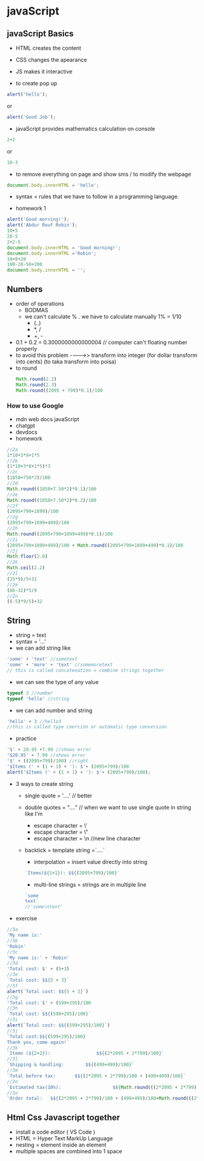  # javaScript
## javaScript Basics

- HTML creates the content
- CSS changes the apearance
- JS makes it interactive

- to create pop up
```js
alert('hello');
```
or
```js
alert('Good Job');
```
- javaScript provides mathematics calculation on console

```js
2+2
```
or
```js
10-3
```
- to remove everything on page and show sms / to modify the webpage

```js
document.body.innerHTML = 'hello';
```
- syntax = rules that we have to follow in a programming language.

- homework 1
```js
alert('Good morning!');
alert('Abdur Rouf Robin');
10+5
20-5
2+2-5
document.body.innerHTML = 'Good morning!';
document.body.innerHTML ='Robin';
10+8+20
100-20-50+200
document.body.innerHTML = '';

```

## Numbers

- order of operations
  - BODMAS
  - we can't calculate % . we have to calculate manually 1% = 1/10
      - (..)
      - *, /
      - +, -
- 0.1 + 0.2 = 0.3000000000000004 // computer can't floating number properly
- to avoid this problem ---->> transform into integer (for dollar transform into cents) (to taka          transform into poisa)
- to round
    ```js
    Math.round(2.2)
    Math.round(2.3)
    Math.round((2095 + 799)*0.1)/100
    ```
### How to use Google
- mdn web docs javaScript
- chatgpt
- devdocs
-  homework
```js
//2a
1*10+3*8+1*5
//2b
(1*10+3*8+1*5)*3
//2c
(1850+750*2)/100
//2d
Math.round((1850+7.50*2)*0.1)/100
//2e
Math.round((1850+7.50*2)*0.2)/100
//2f
(2095+799+1899)/100
//2g
(2095+799+1899+499)/100
//2h
Math.round((2095+799+1899+499)*0.1)/100
//2i
(2095+799+1899+499)/100 + Math.round((2095+799+1899+499)*0.1)/100
//2j
Math.floor(2.8)
//2k
Math.ceil(2.2)
//2l
(25*9)/5+32
//2m
(86-32)*5/9
//2n
((-5)*9/5)+32
```
## String
- string = text
- syntax = '...'
- we can add string like
```js
'some' + 'text' //sometext
'some' + 'more' + 'text' //somemoretext
// this is called concatenation = combine strings together
```
- we can see the type of any value
```js
typeof 3 //number
typeof 'hello' //string
```
- we can add number and string

```js
'hello' + 3 //hello3
//this is called type coercion or automatic type conversion
```
- practice
```js
'$' + 20.95 +7.99 //shows error
'$20.95' + 7.99 //shows error
'$' + ((2095+799)/100) //right
'$Items (' + (1 + 1) + '): $'+ (2095+799)/100
alert('$Items (' + (1 + 1) + '): $'+ (2095+799)/100);
```
- 3 ways to create string
  - single quote = '....' // better
  - double quotes = "...." // when we want to use single quote in string like I'm
     - escape character = \\'
     - escape character = \\"
     - escape character = \\n //new line character
  - backtick = template string =\`....\`
    - interpolation = insert value directly into string
    ```js
    `Items(${1+1}): $${(2095+799)/100}`
    ```
    - multi-line strings = strings are in multiple line
   
    ```js
    `some
    text`
    //'some\ntext'
    ```
 - exercise
```js
//3a
'My name is:'
//3b
'Robin'
//3c
'My name is:' + 'Robin'
//3d
'Total cost: $' + (5+3)
//3e
`Total cost: $${5 + 3}`
//3f
alert(`Total cost: $${5 + 3}`)
//3g
'Total cost: $' + (599+295)/100
//3h
`Total cost: $${(599+295)/100}`
//3i
alert(`Total cost: $${(599+295)/100}`)
//3j
`Total cost:$${(599+295)/100}
Thank you, come again!`
//3k
`Items (${2+2}):                 $${(2*2095 + 2*799)/100}`
//3l
`Shipping & handling:        $${(499+499)/100}`
//3m
`Total before tax:       $${(2*2095 + 2*799)/100 + (499+499)/100}`
//3n
`Estimated tax(10%):                   $${Math.round(((2*2095 + 2*799) + (499+499))*0.1)/100}`
//3o
`Order total:   $${(2*2095 + 2*799)/100 + (499+499)/100+Math.round(((2*2095 + 2*799) + (499+499))*0.1)/100}`
```
## Html Css Javascript together
- install a code editor ( VS Code )
- HTML = Hyper Text MarkUp Language
- nesting = element inside an element
- multiple spaces are combined into 1 space

